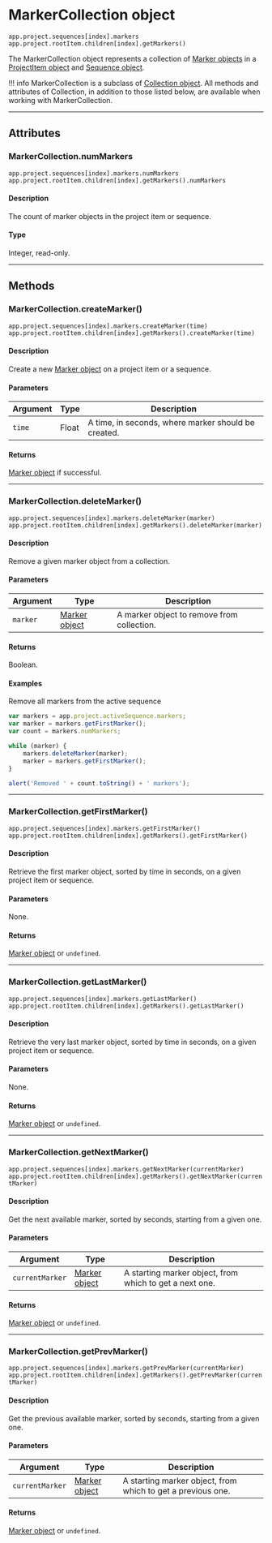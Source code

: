 # MarkerCollection object

`app.project.sequences[index].markers`
<br/>
`app.project.rootItem.children[index].getMarkers()`
<br/>

The MarkerCollection object represents a collection of [Marker objects](../general/marker.md) in a [ProjectItem object](../item/projectitem.md) and [Sequence object](../sequence/sequence.md).

!!! info
    MarkerCollection is a subclass of [Collection object](collection.md). All methods and attributes of Collection, in addition to those listed below, are available when working with MarkerCollection.

---

## Attributes

### MarkerCollection.numMarkers

`app.project.sequences[index].markers.numMarkers`
<br/>
`app.project.rootItem.children[index].getMarkers().numMarkers`
<br/>

#### Description

The count of marker objects in the project item or sequence.

#### Type

Integer, read-only.

---

## Methods

### MarkerCollection.createMarker()

`app.project.sequences[index].markers.createMarker(time)`
<br/>
`app.project.rootItem.children[index].getMarkers().createMarker(time)`
<br/>

#### Description

Create a new [Marker object](../general/marker.md) on a project item or a sequence.

#### Parameters

| Argument | Type  |                     Description                     |
| -------- | ----- | --------------------------------------------------- |
| `time`   | Float | A time, in seconds, where marker should be created. |

#### Returns

[Marker object](../general/marker.md) if successful.

---

### MarkerCollection.deleteMarker()

`app.project.sequences[index].markers.deleteMarker(marker)`
<br/>
`app.project.rootItem.children[index].getMarkers().deleteMarker(marker)`
<br/>

#### Description

Remove a given marker object from a collection.

#### Parameters

| Argument |                 Type                  |                Description                 |
| -------- | ------------------------------------- | ------------------------------------------ |
| `marker` | [Marker object](../general/marker.md) | A marker object to remove from collection. |

#### Returns

Boolean.

#### Examples

Remove all markers from the active sequence

```javascript
var markers = app.project.activeSequence.markers;
var marker = markers.getFirstMarker();
var count = markers.numMarkers;

while (marker) {
    markers.deleteMarker(marker);
    marker = markers.getFirstMarker();
}

alert('Removed ' + count.toString() + ' markers');
```

---

### MarkerCollection.getFirstMarker()

`app.project.sequences[index].markers.getFirstMarker()`
<br/>
`app.project.rootItem.children[index].getMarkers().getFirstMarker()`
<br/>

#### Description

Retrieve the first marker object, sorted by time in seconds, on a given project item or sequence.

#### Parameters

None.

#### Returns

[Marker object](../general/marker.md) or `undefined`.

---

### MarkerCollection.getLastMarker()

`app.project.sequences[index].markers.getLastMarker()`
<br/>
`app.project.rootItem.children[index].getMarkers().getLastMarker()`
<br/>

#### Description

Retrieve the very last marker object, sorted by time in seconds, on a given project item or sequence.

#### Parameters

None.

#### Returns

[Marker object](../general/marker.md) or `undefined`.

---

### MarkerCollection.getNextMarker()

`app.project.sequences[index].markers.getNextMarker(currentMarker)`
<br/>
`app.project.rootItem.children[index].getMarkers().getNextMarker(currentMarker)`
<br/>

#### Description

Get the next available marker, sorted by seconds, starting from a given one.

#### Parameters

|    Argument     |                 Type                  |                       Description                       |
| --------------- | ------------------------------------- | ------------------------------------------------------- |
| `currentMarker` | [Marker object](../general/marker.md) | A starting marker object, from which to get a next one. |

#### Returns

[Marker object](../general/marker.md) or `undefined`.

---

### MarkerCollection.getPrevMarker()

`app.project.sequences[index].markers.getPrevMarker(currentMarker)`
<br/>
`app.project.rootItem.children[index].getMarkers().getPrevMarker(currentMarker)`
<br/>

#### Description

Get the previous available marker, sorted by seconds, starting from a given one.

#### Parameters

|    Argument     |                 Type                  |                         Description                         |
| --------------- | ------------------------------------- | ----------------------------------------------------------- |
| `currentMarker` | [Marker object](../general/marker.md) | A starting marker object, from which to get a previous one. |

#### Returns

[Marker object](../general/marker.md) or `undefined`.
